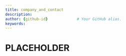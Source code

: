 ```yaml
---
title: company_and_contact      
description:                   
author: {github-id}             # Your GitHub alias.
keywords:
---
```


# PLACEHOLDER
